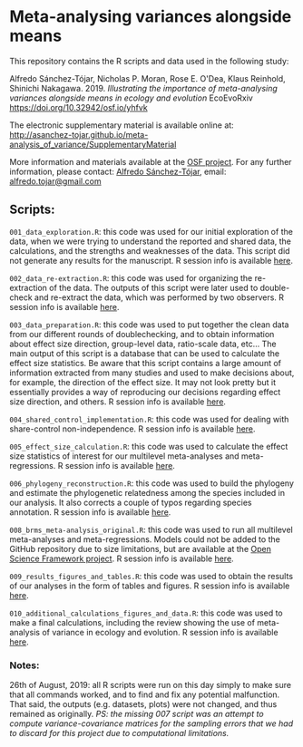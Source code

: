 # Meta-analysing variances alongside means

This repository contains the R scripts and data used in the following study:

Alfredo Sánchez-Tójar, Nicholas P. Moran, Rose E. O'Dea, Klaus Reinhold, Shinichi Nakagawa. 2019. *Illustrating the importance of meta-analysing variances alongside means in ecology and evolution* EcoEvoRxiv https://doi.org/10.32942/osf.io/yhfvk

The electronic supplementary material is available online at: http://asanchez-tojar.github.io/meta-analysis_of_variance/SupplementaryMaterial

More information and materials available at the [OSF project](https://osf.io/yjua8/). For any further information, please contact: [Alfredo Sánchez-Tójar](https://scholar.google.co.uk/citations?hl=en&user=Sh-Rjq8AAAAJ&view_op=list_works&sortby=pubdate), email: alfredo.tojar@gmail.com

## Scripts:

`001_data_exploration.R`: this code was used for our initial exploration of the data, when we were trying to understand the reported and shared data, the calculations, and the strengths and weaknesses of the data. This script did not generate any results for the manuscript. R session info is available [here](https://github.com/ASanchez-Tojar/meta-analysis_of_variance/blob/master/data/data_exploration_R_session.txt).

`002_data_re-extraction.R`: this code was used for organizing the re-extraction of the data. The outputs of this script were later used to double-check and re-extract the data, which was performed by two observers. R session info is available [here](https://github.com/ASanchez-Tojar/meta-analysis_of_variance/blob/master/data_re-extraction/data_re-extraction_R_session.txt).

`003_data_preparation.R`: this code was used to put together the clean data from our different rounds of doublechecking, and to obtain information about effect size direction, group-level data, ratio-scale data, etc... The main output of this script is a database that can be used to calculate the effect size statistics. Be aware that this script contains a large amount of information extracted from many studies and used to make decisions about, for example, the direction of the effect size. It may not look pretty but it essentially provides a way of reproducing our decisions regarding effect size direction, and others. R session info is available [here](https://github.com/ASanchez-Tojar/meta-analysis_of_variance/blob/master/data_re-extraction/clean_data/data_preparation_R_session.txt).

`004_shared_control_implementation.R`: this code was used for dealing with share-control non-independence. R session info is available [here](https://github.com/ASanchez-Tojar/meta-analysis_of_variance/blob/master/data_re-extraction/clean_data/shared_control_R_session.txt).

`005_effect_size_calculation.R`: this code was used to calculate the effect size statistics of interest for our multilevel meta-analyses and meta-regressions. R session info is available [here](https://github.com/ASanchez-Tojar/meta-analysis_of_variance/blob/master/data_re-extraction/clean_data/effect_size_calculation_R_session.txt).

`006_phylogeny_reconstruction.R`: this code was used to build the phylogeny and estimate the phylogenetic relatedness among the species included in our analysis. It also corrects a couple of typos regarding species annotation. R session info is available [here](https://github.com/ASanchez-Tojar/meta-analysis_of_variance/blob/master/data_re-extraction/clean_data/phylogeny_reconstruction_R_session.txt).

`008_brms_meta-analysis_original.R`: this code was used to run all multilevel meta-analyses and meta-regressions. Models could not be added to the GitHub repository due to size limitations, but are available at the [Open Science Framework project](https://osf.io/zy7k2/). R session info is available [here](https://github.com/ASanchez-Tojar/meta-analysis_of_variance/blob/master/models/brms/brms_meta-analysis_R_session.txt).

`009_results_figures_and_tables.R`: this code was used to obtain the results of our analyses in the form of tables and figures. R session info is available [here](https://github.com/ASanchez-Tojar/meta-analysis_of_variance/blob/master/plots/results_figures_and_tables_R_session.txt).

`010_additional_calculations_figures_and_data.R`: this code was used to make a final calculations, including the review showing the use of meta-analysis of variance in ecology and evolution. R session info is available [here](https://github.com/ASanchez-Tojar/meta-analysis_of_variance/blob/master/literature_review/additional_R_session.txt).

### Notes:

26th of August, 2019: all R scripts were run on this day simply to make sure that all commands worked, and to find and fix any potential malfunction. That said, the outputs (e.g. datasets, plots) were not changed, and thus remained as originally. *PS: the missing 007 script was an attempt to compute variance-covariance matrices for the sampling errors that we had to discard for this project due to computational limitations.* 
